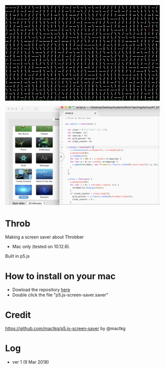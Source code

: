 ![image1](https://github.com/siusoon/Throb/blob/master/throbbering1.gif)

<img src ="https://github.com/siusoon/Throb/blob/master/screensaver.png" width="600px">

# Throb
Making a screen saver about Throbber
- Mac only (tested on 10.12.6).

Built in p5.js

# How to install on your mac
- Dowload the repository [here](https://github.com/siusoon/Throb)
- Double click the file "p5.js-screen-saver.saver"

# Credit
https://github.com/mactkg/p5.js-screen-saver by @mactkg

# Log
- ver 1 (9 Mar 2018)
